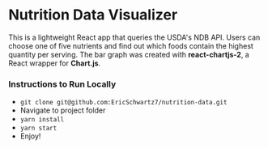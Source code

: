 # Nutrition Data Visualizer

This is a lightweight React app that queries the USDA's NDB API. Users can choose one of five nutrients and find out which foods contain the highest quantity per serving. The bar graph was created with <strong>react-chartjs-2</strong>, a React wrapper for <strong>Chart.js</strong>.

### Instructions to Run Locally

- `git clone git@github.com:EricSchwartz7/nutrition-data.git`
- Navigate to project folder
- `yarn install`
- `yarn start`
- Enjoy!
